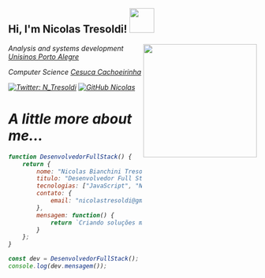 <!-- NicolasTresoldi/Nicolas is a special repository: its README.md will appear on your profile! -->


<h2> Hi, I'm Nicolas Tresoldi! <img src="https://media.giphy.com/media/eSwGh3YK54JKU/giphy.gif" width="50"></h2>
<img align='right' src="https://media.giphy.com/media/AFdcYElkoNAUE/giphy.gif" width="230"
<p><em> Analysis and systems development  <a href="https://www.unisinos.br/">Unisinos Porto Alegre</a><em> </p>
<p><em> Computer Science <a href="https://www.cesuca.edu.br/"> Cesuca Cachoeirinha</a> </em></p> 

[![Twitter: N_Tresoldi](https://img.shields.io/twitter/follow/N_Tresoldi?style=social)](https://twitter.com/N_Tresoldi)
[![GitHub Nicolas](https://img.shields.io/github/followers/Nicolas?label=follow&style=social)](https://github.com/NicolasBianchini)


<h1>A little more about me...</h1> 

```javascript
function DesenvolvedorFullStack() {
    return {
        nome: "Nicolas Bianchini Tresoldi",
        titulo: "Desenvolvedor Full Stack 🚀",
        tecnologias: ["JavaScript", "Node.js", "React", "SQL"],
        contato: {
            email: "nicolastresoldi@gmail.com"
        },
        mensagem: function() {
            return `Criando soluções modernas e eficientes!`;
        }
    };
}

const dev = DesenvolvedorFullStack();
console.log(dev.mensagem());
```
